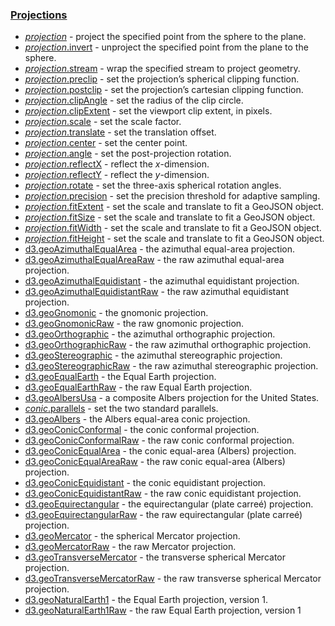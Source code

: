 ### [Projections](https://github.com/d3/d3-geo/blob/v3.0.1/README.md#projections)

- [_projection_](https://github.com/d3/d3-geo/blob/v3.0.1/README.md#_projection) - project the specified point from the sphere to the plane.
- [_projection_.invert](https://github.com/d3/d3-geo/blob/v3.0.1/README.md#projection_invert) - unproject the specified point from the plane to the sphere.
- [_projection_.stream](https://github.com/d3/d3-geo/blob/v3.0.1/README.md#projection_stream) - wrap the specified stream to project geometry.
- [_projection_.preclip](https://github.com/d3/d3-geo/blob/v3.0.1/README.md#projection_preclip) - set the projection’s spherical clipping function.
- [_projection_.postclip](https://github.com/d3/d3-geo/blob/v3.0.1/README.md#projection_postclip) - set the projection’s cartesian clipping function.
- [_projection_.clipAngle](https://github.com/d3/d3-geo/blob/v3.0.1/README.md#projection_clipAngle) - set the radius of the clip circle.
- [_projection_.clipExtent](https://github.com/d3/d3-geo/blob/v3.0.1/README.md#projection_clipExtent) - set the viewport clip extent, in pixels.
- [_projection_.scale](https://github.com/d3/d3-geo/blob/v3.0.1/README.md#projection_scale) - set the scale factor.
- [_projection_.translate](https://github.com/d3/d3-geo/blob/v3.0.1/README.md#projection_translate) - set the translation offset.
- [_projection_.center](https://github.com/d3/d3-geo/blob/v3.0.1/README.md#projection_center) - set the center point.
- [_projection_.angle](https://github.com/d3/d3-geo/blob/v3.0.1/README.md#projection_angle) - set the post-projection rotation.
- [_projection_.reflectX](https://github.com/d3/d3-geo/blob/v3.0.1/README.md#projection_reflectX) - reflect the _x_-dimension.
- [_projection_.reflectY](https://github.com/d3/d3-geo/blob/v3.0.1/README.md#projection_reflectY) - reflect the _y_-dimension.
- [_projection_.rotate](https://github.com/d3/d3-geo/blob/v3.0.1/README.md#projection_rotate) - set the three-axis spherical rotation angles.
- [_projection_.precision](https://github.com/d3/d3-geo/blob/v3.0.1/README.md#projection_precision) - set the precision threshold for adaptive sampling.
- [_projection_.fitExtent](https://github.com/d3/d3-geo/blob/v3.0.1/README.md#projection_fitExtent) - set the scale and translate to fit a GeoJSON object.
- [_projection_.fitSize](https://github.com/d3/d3-geo/blob/v3.0.1/README.md#projection_fitSize) - set the scale and translate to fit a GeoJSON object.
- [_projection_.fitWidth](https://github.com/d3/d3-geo/blob/v3.0.1/README.md#projection_fitWidth) - set the scale and translate to fit a GeoJSON object.
- [_projection_.fitHeight](https://github.com/d3/d3-geo/blob/v3.0.1/README.md#projection_fitHeight) - set the scale and translate to fit a GeoJSON object.
- [d3.geoAzimuthalEqualArea](https://github.com/d3/d3-geo/blob/v3.0.1/README.md#geoAzimuthalEqualArea) - the azimuthal equal-area projection.
- [d3.geoAzimuthalEqualAreaRaw](https://github.com/d3/d3-geo/blob/v3.0.1/README.md#geoAzimuthalEqualAreaRaw) - the raw azimuthal equal-area projection.
- [d3.geoAzimuthalEquidistant](https://github.com/d3/d3-geo/blob/v3.0.1/README.md#geoAzimuthalEquidistant) - the azimuthal equidistant projection.
- [d3.geoAzimuthalEquidistantRaw](https://github.com/d3/d3-geo/blob/v3.0.1/README.md#geoAzimuthalEquidistantRaw) - the raw azimuthal equidistant projection.
- [d3.geoGnomonic](https://github.com/d3/d3-geo/blob/v3.0.1/README.md#geoGnomonic) - the gnomonic projection.
- [d3.geoGnomonicRaw](https://github.com/d3/d3-geo/blob/v3.0.1/README.md#geoGnomonicRaw) - the raw gnomonic projection.
- [d3.geoOrthographic](https://github.com/d3/d3-geo/blob/v3.0.1/README.md#geoOrthographic) - the azimuthal orthographic projection.
- [d3.geoOrthographicRaw](https://github.com/d3/d3-geo/blob/v3.0.1/README.md#geoOrthographicRaw) - the raw azimuthal orthographic projection.
- [d3.geoStereographic](https://github.com/d3/d3-geo/blob/v3.0.1/README.md#geoStereographic) - the azimuthal stereographic projection.
- [d3.geoStereographicRaw](https://github.com/d3/d3-geo/blob/v3.0.1/README.md#geoStereographicRaw) - the raw azimuthal stereographic projection.
- [d3.geoEqualEarth](https://github.com/d3/d3-geo/blob/v3.0.1/README.md#geoEqualEarth) - the Equal Earth projection.
- [d3.geoEqualEarthRaw](https://github.com/d3/d3-geo/blob/v3.0.1/README.md#geoEqualEarthRaw) - the raw Equal Earth projection.
- [d3.geoAlbersUsa](https://github.com/d3/d3-geo/blob/v3.0.1/README.md#geoAlbersUsa) - a composite Albers projection for the United States.
- [_conic_.parallels](https://github.com/d3/d3-geo/blob/v3.0.1/README.md#conic_parallels) - set the two standard parallels.
- [d3.geoAlbers](https://github.com/d3/d3-geo/blob/v3.0.1/README.md#geoAlbers) - the Albers equal-area conic projection.
- [d3.geoConicConformal](https://github.com/d3/d3-geo/blob/v3.0.1/README.md#geoConicConformal) - the conic conformal projection.
- [d3.geoConicConformalRaw](https://github.com/d3/d3-geo/blob/v3.0.1/README.md#geoConicConformalRaw) - the raw conic conformal projection.
- [d3.geoConicEqualArea](https://github.com/d3/d3-geo/blob/v3.0.1/README.md#geoConicEqualArea) - the conic equal-area (Albers) projection.
- [d3.geoConicEqualAreaRaw](https://github.com/d3/d3-geo/blob/v3.0.1/README.md#geoConicEqualAreaRaw) - the raw conic equal-area (Albers) projection.
- [d3.geoConicEquidistant](https://github.com/d3/d3-geo/blob/v3.0.1/README.md#geoConicEquidistant) - the conic equidistant projection.
- [d3.geoConicEquidistantRaw](https://github.com/d3/d3-geo/blob/v3.0.1/README.md#geoConicEquidistantRaw) - the raw conic equidistant projection.
- [d3.geoEquirectangular](https://github.com/d3/d3-geo/blob/v3.0.1/README.md#geoEquirectangular) - the equirectangular (plate carreé) projection.
- [d3.geoEquirectangularRaw](https://github.com/d3/d3-geo/blob/v3.0.1/README.md#geoEquirectangularRaw) - the raw equirectangular (plate carreé) projection.
- [d3.geoMercator](https://github.com/d3/d3-geo/blob/v3.0.1/README.md#geoMercator) - the spherical Mercator projection.
- [d3.geoMercatorRaw](https://github.com/d3/d3-geo/blob/v3.0.1/README.md#geoMercatorRaw) - the raw Mercator projection.
- [d3.geoTransverseMercator](https://github.com/d3/d3-geo/blob/v3.0.1/README.md#geoTransverseMercator) - the transverse spherical Mercator projection.
- [d3.geoTransverseMercatorRaw](https://github.com/d3/d3-geo/blob/v3.0.1/README.md#geoTransverseMercatorRaw) - the raw transverse spherical Mercator projection.
- [d3.geoNaturalEarth1](https://github.com/d3/d3-geo/blob/v3.0.1/README.md#geoNaturalEarth1) - the Equal Earth projection, version 1.
- [d3.geoNaturalEarth1Raw](https://github.com/d3/d3-geo/blob/v3.0.1/README.md#geoNaturalEarth1Raw) - the raw Equal Earth projection, version 1
